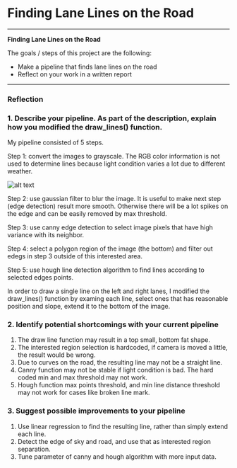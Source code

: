 # **Finding Lane Lines on the Road** 

---

**Finding Lane Lines on the Road**

The goals / steps of this project are the following:
* Make a pipeline that finds lane lines on the road
* Reflect on your work in a written report


[//]: # (Image References)

[image1]: ./examples/grayscale.jpg "Grayscale"

---

### Reflection

### 1. Describe your pipeline. As part of the description, explain how you modified the draw_lines() function.

My pipeline consisted of 5 steps.

Step 1: convert the images to grayscale. The RGB color information is not used to determine lines because
light condition varies a lot due to different weather.

![alt text][image1]

Step 2: use gaussian filter to blur the image. It is useful to make next step (edge detection) result more smooth. Otherwise there will be a lot spikes on the edge and can be easily removed by max threshold.

Step 3: use canny edge detection to select image pixels that have high variance with its neighbor.

Step 4: select a polygon region of the image (the bottom) and filter out edegs in step 3 outside of this interested area. 

Step 5: use hough line detection algorithm to find lines according to selected edges points.


In order to draw a single line on the left and right lanes, I modified the draw_lines() function by examing each line, select ones that has reasonable position and slope, extend it to the bottom of the image.


### 2. Identify potential shortcomings with your current pipeline


1. The draw line function may result in a top small, bottom fat shape.
2. The interested region selection is hardcoded, if camera is moved a little, the result would be wrong.
3. Due to curves on the road, the resulting line may not be a straight line.
4. Canny function may not be stable if light condition is bad. The hard coded min and max threshold may not work.
5. Hough function max points threshold, and min line distance threshold may not work for cases like broken line mark.


### 3. Suggest possible improvements to your pipeline

1. Use linear regression to find the resulting line, rather than simply extend each line.
2. Detect the edge of sky and road, and use that as interested region separation.
3. Tune parameter of canny and hough algorithm with more input data.
